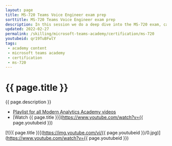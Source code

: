```yaml
---
layout: page
title: MS-720 Teams Voice Engineer exam prep
sorttitle: MS-720 Teams Voice Engineer exam prep
description: In this session we do a deep dive into the MS-720 exam, category by category, hit all the topics quickly and cover the level of detail you'll need to both understand the topics, as well as apply that knowledge towards successfully passing the exam.
updated: 2022-02-27
permalink: /skilling/microsoft-teams-academy/certification/ms-720
youtubeid: qr19TuBFwlY
tags: 
 - academy content
 - microsoft teams academy
 - certification
 - ms-720
---
```


# {{ page.title }}

{{ page.description }}

* [Playlist for all Modern Analytics Academy videos](https://www.youtube.com/playlist?list=PL8_VXqhvJI9DtxeuFmmQ0V6Z_zL0MXnnI)
* [Watch {{ page.title }}](https://www.youtube.com/watch?v={{ page.youtubeid }})

[![{{ page.title }}](https://img.youtube.com/vi/{{ page.youtubeid }}/0.jpg)](https://www.youtube.com/watch?v={{ page.youtubeid }})